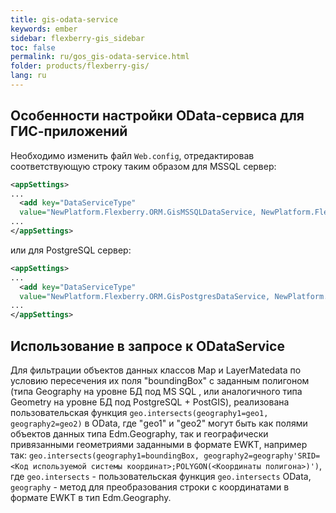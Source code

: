 ```yaml
---
title: gis-odata-service
keywords: ember
sidebar: flexberry-gis_sidebar
toc: false
permalink: ru/gos_gis-odata-service.html
folder: products/flexberry-gis/
lang: ru
---
```


## Особенности настройки OData-сервиса для ГИС-приложений
Необходимо изменить файл `Web.config`, отредактировав соответствующую строку таким образом для MSSQL сервер:
```xml
<appSettings>
...
  <add key="DataServiceType" 
  value="NewPlatform.Flexberry.ORM.GisMSSQLDataService, NewPlatform.Flexberry.ORM.GisMSSQLDataService" />
...
</appSettings>
```
или для PostgreSQL сервер:
```xml
<appSettings>
...
  <add key="DataServiceType" 
  value="NewPlatform.Flexberry.ORM.GisPostgresDataService, NewPlatform.Flexberry.ORM.GisPostgresDataService" />
...
</appSettings>
```

## Использование в запросе к ODataService
Для фильтрации объектов данных классов Map и LayerMatedata по условию пересечения их поля "boundingBox" с заданным полигоном (типа Geography на уровне БД под MS SQL , или аналогичного типа Geometry на уровне БД под PostgreSQL + PostGIS),
реализована пользовательская функция `geo.intersects(geography1=geo1, geography2=geo2)`  в OData, где "geo1" и "geo2" могут быть как полями объектов данных типа Edm.Geography, так и географически привязанными геометриями заданными в формате EWKT, например так: `geo.intersects(geography1=boundingBox, geography2=geography'SRID=<Код используемой системы координат>;POLYGON(<Координаты полигона>)')`, где `geo.intersects` -  пользовательская функция `geo.intersects` OData, `geography` - метод для преобразования строки с координатами в формате EWKT в тип Edm.Geography.

